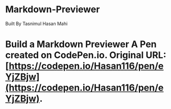 # Markdown-Previewer
Built By Tasnimul Hasan Mahi
# Build a Markdown Previewer  A Pen created on CodePen.io. Original URL: [https://codepen.io/Hasan116/pen/eYjZBjw](https://codepen.io/Hasan116/pen/eYjZBjw).
